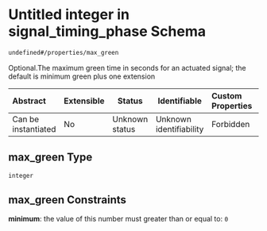 # Untitled integer in signal_timing_phase Schema

```txt
undefined#/properties/max_green
```

Optional.The maximum green time in seconds for an actuated signal; the default is minimum green plus one extension


| Abstract            | Extensible | Status         | Identifiable            | Custom Properties | Additional Properties | Access Restrictions | Defined In                                                                                            |
| :------------------ | ---------- | -------------- | ----------------------- | :---------------- | --------------------- | ------------------- | ----------------------------------------------------------------------------------------------------- |
| Can be instantiated | No         | Unknown status | Unknown identifiability | Forbidden         | Allowed               | none                | [signal_timing_phase.schema.json\*](../../out/signal_timing_phase.schema.json "open original schema") |

## max_green Type

`integer`

## max_green Constraints

**minimum**: the value of this number must greater than or equal to: `0`
